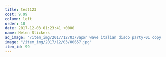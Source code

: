 ```yaml
---
title: test123
cost: 9.99
column: left
order: 10
date: 2017-12-03 01:23:41 +0000
name: Helen Stickers
ad_image: "/item_img/2017/12/03/vapor wave italian disco party-01 copy.png"
image: "/item_img/2017/12/03/00657.jpg"
item_id: 99
---
```

